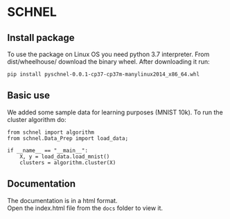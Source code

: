 # SCHNEL
## Install package
To use the package on Linux OS you need python 3.7 interpreter.
From dist/wheelhouse/ download the binary wheel. 
After downloading it run:
```
pip install pyschnel-0.0.1-cp37-cp37m-manylinux2014_x86_64.whl
```
## Basic use
We added some sample data for learning purposes (MNIST 10k). To run the cluster algorithm do:
```
from schnel import algorithm
from schnel.Data_Prep import load_data;

if __name__ == "__main__":
    X, y = load_data.load_mnist()
    clusters = algorithm.cluster(X)
```

## Documentation
The documentation is in a html format.  
Open the index.html file from the `docs` folder to view it.